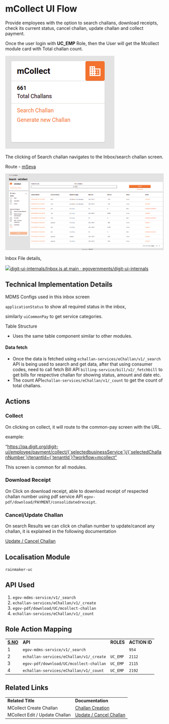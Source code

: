# mCollect UI Flow

Provide employees with the option to search challans, download receipts, check its current status, cancel challan, update challan and collect payment.

Once the user login with **UC\_EMP** Role, then the User will get the Mcollect module card with Total challan count.

![](<../../../../.gitbook/assets/image (209).png>)

The clicking of Search challan navigates to the Inbox/search challan screen.

Route - [mSeva](https://qa.digit.org/digit-ui/employee/mcollect/inbox)

![](<../../../../.gitbook/assets/image (164).png>)

Inbox File details,

[![](https://github.com/fluidicon.png)digit-ui-internals/Inbox.js at main · egovernments/digit-ui-internals](https://github.com/egovernments/digit-ui-internals/blob/main/packages/modules/mCollect/src/pages/employee/Inbox.js)

## Technical Implementation Details

MDMS Configs used in this inbox screen

`applicationStatus` to show all required status in the inbox,

similarly `uiCommonPay` to get service categories.

Table Structure

* Uses the same table component similar to other modules.

#### Data fetch <a href="#data-fetch" id="data-fetch"></a>

* Once the data is fetched using `echallan-services/eChallan/v1/_search` API is being used to search and get data, after that using consumer codes, need to call fetch Bill API `billing-service/bill/v2/_fetchbill` to get bills for respective challan for showing status, amount and date etc.
* The count API`echallan-services/eChallan/v1/_count` to get the count of total challans.

## **Actions**

### **Collect**

On clicking on collect, it will route to the common-pay screen with the URL.

example:

“https://qa.digit.org/digit-ui/employee/payment/collect/{`selectedbusinessService`}/{`selectedChallanNumber`}/tenantId={`tenantId`}?workflow=mcollect”

This screen is common for all modules.

### **Download Receipt**

On Click on download receipt, able to download receipt of respected challan number using pdf service API `egov-pdf/download/PAYMENT/consolidatedreceipt`.

### **Cancel/Update Challan**

On search Results we can click on challan number to update/cancel any challan, it is explained in the following documentation

[Update / Cancel Challan](https://digit-discuss.atlassian.net/wiki/spaces/DD/pages/1669955631)

## **Localisation Module**

`rainmaker-uc`

## **API Used**

1. `egov-mdms-service/v1/_search`
2. `echallan-services/eChallan/v1/_create`
3. `egov-pdf/download/UC/mcollect-challan`
4. `echallan-services/eChallan/v1/_count`

## **Role Action Mapping**

|                          |                                         |           |               |
| ------------------------ | --------------------------------------- | --------- | ------------- |
| [**S.NO**](http://s.no/) | **API**                                 | **ROLES** | **ACTION ID** |
| 1                        | `egov-mdms-service/v1/_search`          |           | `954`         |
| 2                        | `echallan-services/eChallan/v1/_create` | `UC_EMP`  | `2112`        |
| 3                        | `egov-pdf/download/UC/mcollect-challan` | `UC_EMP`  | `2115`        |
| 4                        | `echallan-services/eChallan/v1/_count`  | `UC_EMP`  | `2192`        |

## **Related Links**

|                                |                                                                                                |
| ------------------------------ | ---------------------------------------------------------------------------------------------- |
| **Related Title**              | **Documentation**                                                                              |
| MCollect Create Challan        | [Challan Creation](https://digit-discuss.atlassian.net/wiki/spaces/DD/pages/1845297183)        |
| MCollect Edit / Update Challan | [Update / Cancel Challan](https://digit-discuss.atlassian.net/wiki/spaces/DD/pages/1669955631) |
